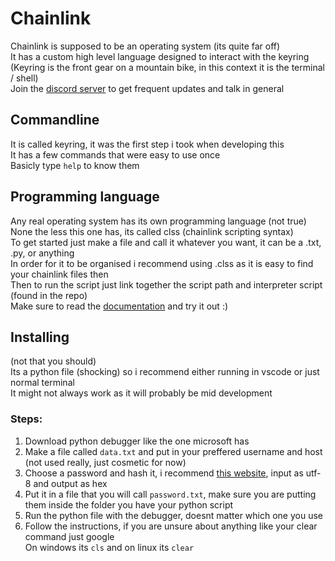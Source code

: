 # Chainlink <br>
Chainlink is supposed to be an operating system (its quite far off)<br>
It has a custom high level language designed to interact with the keyring<br>
(Keyring is the front gear on a mountain bike, in this context it is the terminal / shell)<br>
Join the [discord server](https://discord.gg/KGHfK4aNPb) to get frequent updates and talk in general<br>
## Commandline
It is called keyring, it was the first step i took when developing this<br>
It has a few commands that were easy to use once <br>
Basicly type `help` to know them <br>
## Programming language
Any real operating system has its own programming language (not true)<br>
None the less this one has, its called clss (chainlink scripting syntax)<br>
To get started just make a file and call it whatever you want, it can be a .txt, .py, or anything<br>
In order for it to be organised i recommend using .clss as it is easy to find your chainlink files then<br>
Then to run the script just link together the script path and interpreter script (found in the repo)<br>
Make sure to read the [documentation](https://github.com/simon-esp/ChainLine/blob/main/CLSS/DOCS.md) and try it out :)<br>
## Installing<br>
(not that you should)<br>
Its a python file (shocking) so i recommend either running in vscode or just normal terminal<br>
It might not always work as it will probably be mid development<br>
### Steps:
1. Download python debugger like the one microsoft has<br>
2. Make a file called `data.txt` and put in your preffered username and host (not used really, just cosmetic for now)<br>
3. Choose a password and hash it, i recommend [this website](https://emn178.github.io/online-tools/sha256.html), input as utf-8 and output as hex<br>
4. Put it in a file that you will call `password.txt`, make sure you are putting them inside the folder you have your python script<br>
5. Run the python file with the debugger, doesnt matter which one you use<br>
6. Follow the instructions, if you are unsure about anything like your clear command just google<br>
   On windows its `cls` and on linux its `clear`<br>
